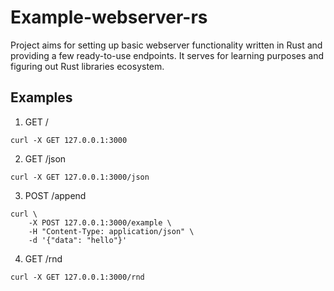 # Example-webserver-rs

Project aims for setting up basic webserver functionality written in Rust and providing a few 
ready-to-use endpoints. It serves for learning purposes and figuring out Rust libraries ecosystem.

## Examples

1. GET /
```shell
curl -X GET 127.0.0.1:3000
```

2. GET /json
```shell
curl -X GET 127.0.0.1:3000/json
```

3. POST /append
```shell
curl \
    -X POST 127.0.0.1:3000/example \
    -H "Content-Type: application/json" \
    -d '{"data": "hello"}'
```

4. GET /rnd
```shell
curl -X GET 127.0.0.1:3000/rnd
```
